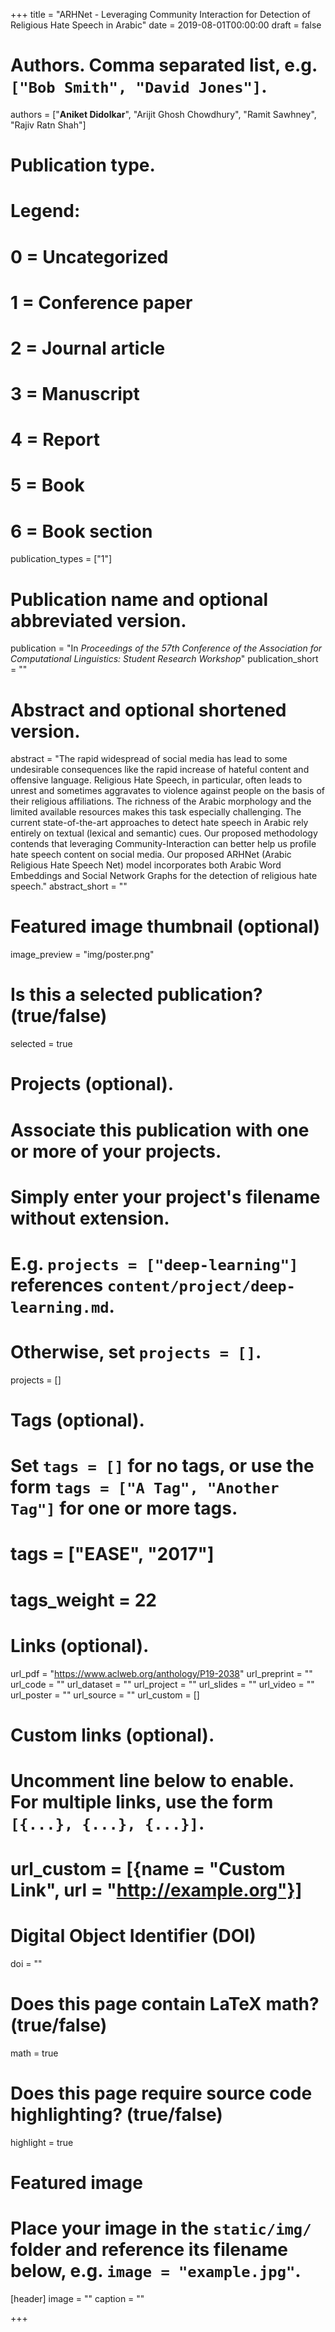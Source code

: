 +++
title = "ARHNet - Leveraging Community Interaction for Detection of Religious Hate Speech in Arabic"
date = 2019-08-01T00:00:00
draft = false

# Authors. Comma separated list, e.g. `["Bob Smith", "David Jones"]`.
authors = ["**Aniket Didolkar**", "Arijit Ghosh Chowdhury", "Ramit Sawhney", "Rajiv Ratn Shah"]

# Publication type.
# Legend:
# 0 = Uncategorized
# 1 = Conference paper
# 2 = Journal article
# 3 = Manuscript
# 4 = Report
# 5 = Book
# 6 = Book section
publication_types = ["1"]

# Publication name and optional abbreviated version.
publication =  "In *Proceedings of the 57th Conference of the Association for Computational Linguistics: Student Research Workshop*"
publication_short = ""

# Abstract and optional shortened version.
abstract = "The rapid widespread of social media has lead to some undesirable consequences like the rapid increase of hateful content and offensive language. Religious Hate Speech, in particular, often leads to unrest and sometimes aggravates to violence against people on the basis of their religious affiliations. The richness of the Arabic morphology and the limited available resources makes this task especially challenging. The current state-of-the-art approaches to detect hate speech in Arabic rely entirely on textual (lexical and semantic) cues. Our proposed methodology contends that leveraging Community-Interaction can better help us profile hate speech content on social media. Our proposed ARHNet (Arabic Religious Hate Speech Net) model incorporates both Arabic Word Embeddings and Social Network Graphs for the detection of religious hate speech."
abstract_short = ""

# Featured image thumbnail (optional)
image_preview = "img/poster.png"

# Is this a selected publication? (true/false)
selected = true

# Projects (optional).
#   Associate this publication with one or more of your projects.
#   Simply enter your project's filename without extension.
#   E.g. `projects = ["deep-learning"]` references `content/project/deep-learning.md`.
#   Otherwise, set `projects = []`.
projects = []

# Tags (optional).
#   Set `tags = []` for no tags, or use the form `tags = ["A Tag", "Another Tag"]` for one or more tags.
# tags = ["EASE", "2017"]
# tags_weight = 22

# Links (optional).
url_pdf = "https://www.aclweb.org/anthology/P19-2038"
url_preprint = ""
url_code = ""
url_dataset = ""
url_project = ""
url_slides = ""
url_video = ""
url_poster = ""
url_source = ""
url_custom = []


# Custom links (optional).
#   Uncomment line below to enable. For multiple links, use the form `[{...}, {...}, {...}]`.
# url_custom = [{name = "Custom Link", url = "http://example.org"}]

# Digital Object Identifier (DOI)
doi = ""

# Does this page contain LaTeX math? (true/false)
math = true

# Does this page require source code highlighting? (true/false)
highlight = true

# Featured image
# Place your image in the `static/img/` folder and reference its filename below, e.g. `image = "example.jpg"`.
[header]
image = ""
caption = ""

+++
